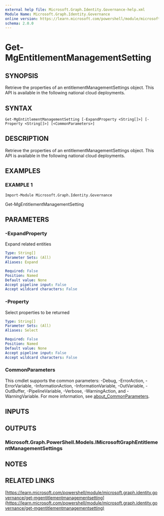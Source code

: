 ```yaml
---
external help file: Microsoft.Graph.Identity.Governance-help.xml
Module Name: Microsoft.Graph.Identity.Governance
online version: https://learn.microsoft.com/powershell/module/microsoft.graph.identity.governance/get-mgentitlementmanagementsetting
schema: 2.0.0
---
```


# Get-MgEntitlementManagementSetting

## SYNOPSIS
Retrieve the properties of an entitlementManagementSettings object.
This API is available in the following national cloud deployments.

## SYNTAX

```
Get-MgEntitlementManagementSetting [-ExpandProperty <String[]>] [-Property <String[]>] [<CommonParameters>]
```

## DESCRIPTION
Retrieve the properties of an entitlementManagementSettings object.
This API is available in the following national cloud deployments.

## EXAMPLES

### EXAMPLE 1
```
Import-Module Microsoft.Graph.Identity.Governance
```

Get-MgEntitlementManagementSetting

## PARAMETERS

### -ExpandProperty
Expand related entities

```yaml
Type: String[]
Parameter Sets: (All)
Aliases: Expand

Required: False
Position: Named
Default value: None
Accept pipeline input: False
Accept wildcard characters: False
```

### -Property
Select properties to be returned

```yaml
Type: String[]
Parameter Sets: (All)
Aliases: Select

Required: False
Position: Named
Default value: None
Accept pipeline input: False
Accept wildcard characters: False
```

### CommonParameters
This cmdlet supports the common parameters: -Debug, -ErrorAction, -ErrorVariable, -InformationAction, -InformationVariable, -OutVariable, -OutBuffer, -PipelineVariable, -Verbose, -WarningAction, and -WarningVariable. For more information, see [about_CommonParameters](http://go.microsoft.com/fwlink/?LinkID=113216).

## INPUTS

## OUTPUTS

### Microsoft.Graph.PowerShell.Models.IMicrosoftGraphEntitlementManagementSettings
## NOTES

## RELATED LINKS

[https://learn.microsoft.com/powershell/module/microsoft.graph.identity.governance/get-mgentitlementmanagementsetting](https://learn.microsoft.com/powershell/module/microsoft.graph.identity.governance/get-mgentitlementmanagementsetting)

